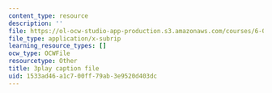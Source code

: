 ```yaml
---
content_type: resource
description: ''
file: https://ol-ocw-studio-app-production.s3.amazonaws.com/courses/6-042j-mathematics-for-computer-science-spring-2015/1533ad46a1c700ff79ab3e9520d403dc_vzpFQ3uNyPo.srt
file_type: application/x-subrip
learning_resource_types: []
ocw_type: OCWFile
resourcetype: Other
title: 3play caption file
uid: 1533ad46-a1c7-00ff-79ab-3e9520d403dc
---
```


